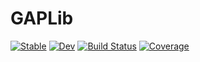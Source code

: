 # GAPLib

[![Stable](https://img.shields.io/badge/docs-stable-blue.svg)](https://rafaelmartinelli.github.io/GAPLib.jl/stable)
[![Dev](https://img.shields.io/badge/docs-dev-blue.svg)](https://rafaelmartinelli.github.io/GAPLib.jl/dev)
[![Build Status](https://github.com/rafaelmartinelli/GAPLib.jl/workflows/CI/badge.svg)](https://github.com/rafaelmartinelli/GAPLib.jl/actions)
[![Coverage](https://codecov.io/gh/rafaelmartinelli/GAPLib.jl/branch/master/graph/badge.svg)](https://codecov.io/gh/rafaelmartinelli/GAPLib.jl)
